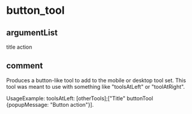 # button_tool
## argumentList
title
action
## comment

Produces a button-like tool to add to the mobile or desktop tool set.
This tool was meant to use with something like "toolsAtLeft" or "toolAtRight".

UsageExample:
toolsAtLeft: [otherTools];["Title" buttonTool {popupMessage: "Button action"}].
